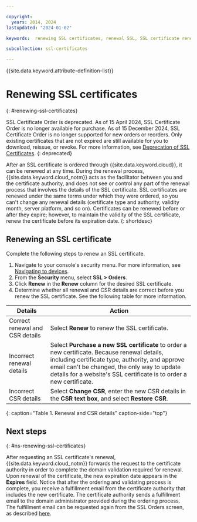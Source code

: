 ```yaml
---

copyright:
  years: 2014, 2024
lastupdated: "2024-01-02"

keywords:  renewing SSL certificates, renewal SSL, SSL certificate renewal process, renewing, renewal

subcollection: ssl-certificates

---
```


{{site.data.keyword.attribute-definition-list}}

# Renewing SSL certificates
{: #renewing-ssl-certificates}

SSL Certificate Order is deprecated. As of 15 April 2024, SSL Certificate Order is no longer available for purchase. As of 15 December 2024,  SSL Certificate Order is no longer supported for new orders or reorders. Only existing certificates that are not expired are still available for you to download, reissue, or revoke. For more information, see [Deprecation of SSL Certificates](/docs/ssl-certificates?topic=ssl-certificates-deprecation).
{: deprecated}

After an SSL certificate is ordered through {{site.data.keyword.cloud}}, it can be renewed at any time. During the renewal process, {{site.data.keyword.cloud_notm}} acts as the facilitator between you and the certificate authority, and does not see or control any part of the renewal process that involves the details of the SSL certificate. SSL certificates are renewed under the same terms under which they were ordered, so you can't change any renewal details (certificate type and authority, validity month, server platform, and so on). Certificates can be renewed before or after they expire; however, to maintain the validity of the SSL certificate, renew the certificate before its expiration date.
{: shortdesc}

## Renewing an SSL certificate
Complete the following steps to renew an SSL certificate.

1. Navigate to your console's security menu. For more information, see [Navigating to devices](/docs/infrastructure/ssl-certificates?topic=virtual-servers-navigating-devices).
2. From the **Security** menu, select **SSL > Orders**.
3. Click **Renew** in the **Renew** column for the desired SSL certificate.
4. Determine whether all renewal and CSR details are correct before you renew the SSL certificate. See the following table for more information.  

| Details                         | Action  |
| ------------------------------- | ------- |
| Correct renewal and CSR details | Select **Renew** to renew the SSL certificate. |
| Incorrect renewal details       | Select **Purchase a new SSL certificate** to order a new certificate. Because renewal        details, including certificate type, authority, and approve email can't be changed, the only way to update details for a website's SSL certificate is to order a new certificate. |
| Incorrect CSR details           | Select **Change CSR**, enter the new CSR details in the **CSR text box**, and select **Restore CSR**. |
{: caption="Table 1. Renewal and CSR details" caption-side="top"}

## Next steps
{: #ns-renewing-ssl-certificates}

After requesting an SSL certificate's renewal, {{site.data.keyword.cloud_notm}} forwards the request to the certificate authority in order to complete the domain validation required for renewal. Upon renewal of the certificate, the new expiration date appears in the **Expires** field. Notice that after the ordering and validating process is complete, you receive a fulfillment email from the certificate authority that includes the new certificate. The certificate authority sends a fulfillment email to the domain administrator provided during the ordering process. The fulfillment email can be requested again from the SSL Orders screen, as described [here](https://cloud.ibm.com/docs/infrastructure/ssl-certificates?topic=ssl-certificates-requesting-an-ssl-certificate-fulfillment-email).
